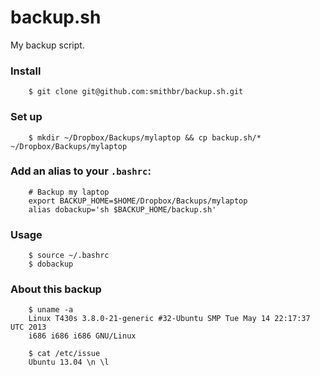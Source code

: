 # backup.sh

My backup script.

### Install
		$ git clone git@github.com:smithbr/backup.sh.git

### Set up
		$ mkdir ~/Dropbox/Backups/mylaptop && cp backup.sh/* ~/Dropbox/Backups/mylaptop

### Add an alias to your `.bashrc`:
		# Backup my laptop
		export BACKUP_HOME=$HOME/Dropbox/Backups/mylaptop
		alias dobackup='sh $BACKUP_HOME/backup.sh'

### Usage
		$ source ~/.bashrc
		$ dobackup

### About this backup
		$ uname -a
		Linux T430s 3.8.0-21-generic #32-Ubuntu SMP Tue May 14 22:17:37 UTC 2013
		i686 i686 i686 GNU/Linux

		$ cat /etc/issue
		Ubuntu 13.04 \n \l
